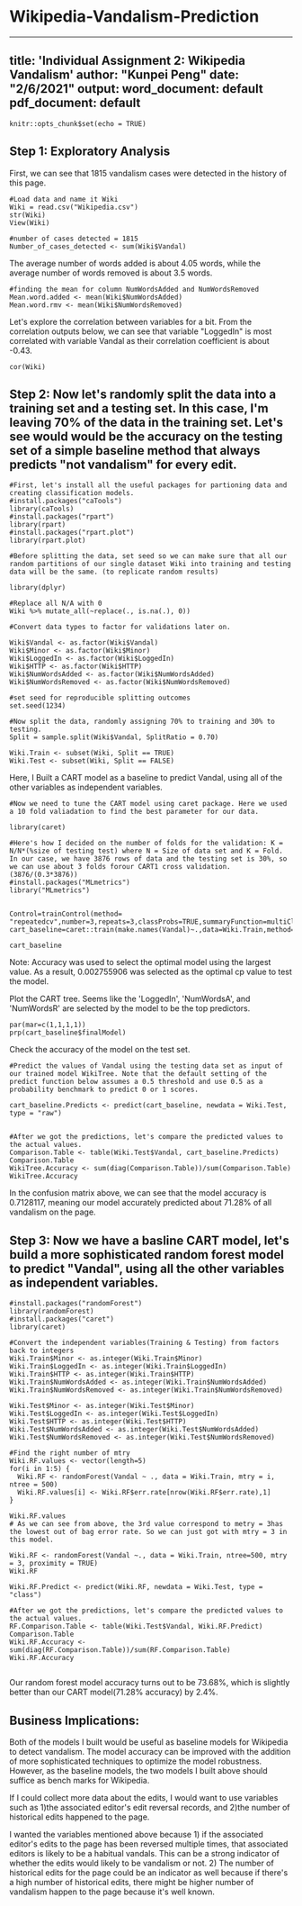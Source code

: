 # Wikipedia-Vandalism-Prediction

---
title: 'Individual Assignment 2: Wikipedia Vandalism'
author: "Kunpei Peng"
date: "2/6/2021"
output:
  word_document: default
  pdf_document: default
---

```{r setup, include=FALSE}
knitr::opts_chunk$set(echo = TRUE)
```

## Step 1: Exploratory Analysis
First, we can see that 1815 vandalism cases were detected in the history of this page. 
```{r}
#Load data and name it Wiki 
Wiki = read.csv("Wikipedia.csv")
str(Wiki)
View(Wiki)

#number of cases detected = 1815
Number_of_cases_detected <- sum(Wiki$Vandal)
```
The average number of words added is about 4.05 words, while the average number of words removed is about 3.5 words. 

```{r}
#finding the mean for column NumWordsAdded and NumWordsRemoved
Mean.word.added <- mean(Wiki$NumWordsAdded)
Mean.word.rmv <- mean(Wiki$NumWordsRemoved)

```

Let's explore the correlation between variables for a bit. From the correlation outputs below, we can see that variable "LoggedIn" is most correlated with variable Vandal as their correlation coefficient is about -0.43.  
```{r}
cor(Wiki)

```

## Step 2: Now let's randomly split the data into a training set and a testing set. In this case, I'm leaving 70% of the data in the training set. Let's see would would be the accuracy on the testing set of a simple baseline method that always predicts "not vandalism" for every edit.  

```{r}
#First, let's install all the useful packages for partioning data and creating classification models.
#install.packages("caTools")
library(caTools)
#install.packages("rpart")
library(rpart)
#install.packages("rpart.plot") 
library(rpart.plot)

#Before splitting the data, set seed so we can make sure that all our random partitions of our single dataset Wiki into training and testing data will be the same. (to replicate random results)

library(dplyr)
  
#Replace all N/A with 0 
Wiki %>% mutate_all(~replace(., is.na(.), 0))

#Convert data types to factor for validations later on. 

Wiki$Vandal <- as.factor(Wiki$Vandal)
Wiki$Minor <- as.factor(Wiki$Minor)
Wiki$LoggedIn <- as.factor(Wiki$LoggedIn)
Wiki$HTTP <- as.factor(Wiki$HTTP)
Wiki$NumWordsAdded <- as.factor(Wiki$NumWordsAdded)
Wiki$NumWordsRemoved <- as.factor(Wiki$NumWordsRemoved)

#set seed for reproducible splitting outcomes
set.seed(1234)

#Now split the data, randomly assigning 70% to training and 30% to testing. 
Split = sample.split(Wiki$Vandal, SplitRatio = 0.70)

Wiki.Train <- subset(Wiki, Split == TRUE)
Wiki.Test <- subset(Wiki, Split == FALSE)
```

Here, I Built a CART model as a baseline to predict Vandal, using all of the other variables as independent variables.

```{r}
#Now we need to tune the CART model using caret package. Here we used a 10 fold valiadation to find the best parameter for our data. 

library(caret)

#Here's how I decided on the number of folds for the validation: K = N/N*(%size of testing test) where N = Size of data set and K = Fold. In our case, we have 3876 rows of data and the testing set is 30%, so we can use about 3 folds forour CART1 cross validation. (3876/(0.3*3876))
#install.packages("MLmetrics")
library("MLmetrics")


Control=trainControl(method= "repeatedcv",number=3,repeats=3,classProbs=TRUE,summaryFunction=multiClassSummary)
cart_baseline=caret::train(make.names(Vandal)~.,data=Wiki.Train,method="rpart",trControl=Control,tuneLength=3)

cart_baseline

```
Note: Accuracy was used to select the optimal model using the largest value. As a result, 0.002755906 was selected as the optimal cp value to test the model. 


Plot the CART tree. Seems like the 'LoggedIn', 'NumWordsA', and 'NumWordsR' are selected by the model to be the top predictors.
```{r}
par(mar=c(1,1,1,1))
prp(cart_baseline$finalModel)
```

Check the accuracy of the model on the test set.
```{r}
#Predict the values of Vandal using the testing data set as input of our trained model WikiTree. Note that the default setting of the predict function below assumes a 0.5 threshold and use 0.5 as a probability benchmark to predict 0 or 1 scores. 

cart_baseline.Predicts <- predict(cart_baseline, newdata = Wiki.Test, type = "raw")


#After we got the predictions, let's compare the predicted values to the actual values. 
Comparison.Table <- table(Wiki.Test$Vandal, cart_baseline.Predicts)
Comparison.Table
WikiTree.Accuracy <- sum(diag(Comparison.Table))/sum(Comparison.Table)
WikiTree.Accuracy
```
In the confusion matrix above, we can see that the model accuracy is $0.7128117$, meaning our model accurately predicted about 71.28% of all vandalism on the page. 


## Step 3: Now we have a basline CART model, let's build a more sophisticated random forest model to predict "Vandal", using all the other variables as independent variables. 
```{r}
#install.packages("randomForest")
library(randomForest)
#install.packages("caret")
library(caret)

#Convert the independent variables(Training & Testing) from factors back to integers
Wiki.Train$Minor <- as.integer(Wiki.Train$Minor)
Wiki.Train$LoggedIn <- as.integer(Wiki.Train$LoggedIn)
Wiki.Train$HTTP <- as.integer(Wiki.Train$HTTP)
Wiki.Train$NumWordsAdded <- as.integer(Wiki.Train$NumWordsAdded)
Wiki.Train$NumWordsRemoved <- as.integer(Wiki.Train$NumWordsRemoved)

Wiki.Test$Minor <- as.integer(Wiki.Test$Minor)
Wiki.Test$LoggedIn <- as.integer(Wiki.Test$LoggedIn)
Wiki.Test$HTTP <- as.integer(Wiki.Test$HTTP)
Wiki.Test$NumWordsAdded <- as.integer(Wiki.Test$NumWordsAdded)
Wiki.Test$NumWordsRemoved <- as.integer(Wiki.Test$NumWordsRemoved)

#Find the right number of mtry
Wiki.RF.values <- vector(length=5)
for(i in 1:5) {
  Wiki.RF <- randomForest(Vandal ~ ., data = Wiki.Train, mtry = i, ntree = 500)
  Wiki.RF.values[i] <- Wiki.RF$err.rate[nrow(Wiki.RF$err.rate),1]
}

Wiki.RF.values
# As we can see from above, the 3rd value correspond to metry = 3has the lowest out of bag error rate. So we can just got with mtry = 3 in this model. 

Wiki.RF <- randomForest(Vandal ~., data = Wiki.Train, ntree=500, mtry = 3, proximity = TRUE)
Wiki.RF

Wiki.RF.Predict <- predict(Wiki.RF, newdata = Wiki.Test, type = "class")

#After we got the predictions, let's compare the predicted values to the actual values. 
RF.Comparison.Table <- table(Wiki.Test$Vandal, Wiki.RF.Predict)
Comparison.Table
Wiki.RF.Accuracy <- sum(diag(RF.Comparison.Table))/sum(RF.Comparison.Table)
Wiki.RF.Accuracy


```
Our random forest model accuracy turns out to be 73.68%, which is slightly better than our CART model(71.28% accuracy) by 2.4%. 

## Business Implications: 
Both of the models I built would be useful as baseline models for Wikipedia to detect vandalism. The model accuracy can be improved with the addition of more sophisticated techniques to optimize the model robustness. However, as the baseline models, the two models I built above should suffice as bench marks for Wikipedia. 

If I could collect more data about the edits, I would want to use variables such as 1)the associated editor's edit reversal records, and 2)the number of historical edits happened to the page. 

I wanted the variables mentioned above because 1) if the associated editor's edits to the page has been reversed multiple times, that associated editors is likely to be a habitual vandals. This can be a strong indicator of whether the edits would likely to be vandalism or not. 2) The number of historical edits for the page could be an indicator as well because if there's a high number of historical edits, there might be higher number of vandalism happen to the page because it's well known. 












